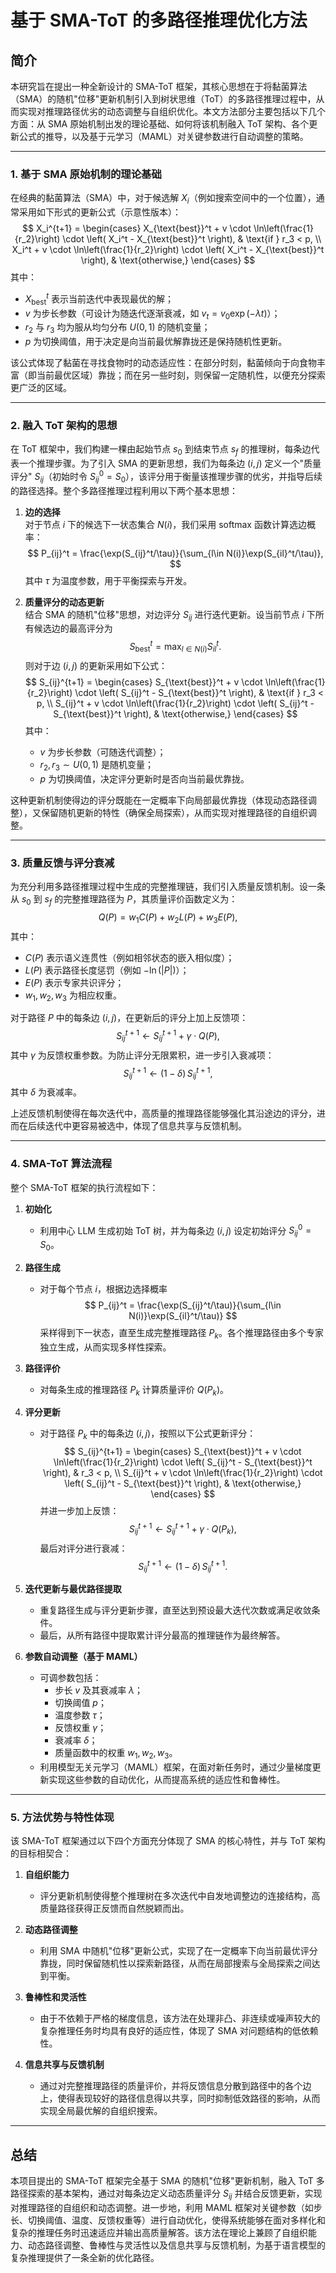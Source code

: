 # 基于 SMA-ToT 的多路径推理优化方法

## 简介

本研究旨在提出一种全新设计的 SMA-ToT 框架，其核心思想在于将黏菌算法（SMA）的随机"位移"更新机制引入到树状思维（ToT）的多路径推理过程中，从而实现对推理路径优劣的动态调整与自组织优化。本文方法部分主要包括以下几个方面：从 SMA 原始机制出发的理论基础、如何将该机制融入 ToT 架构、各个更新公式的推导，以及基于元学习（MAML）对关键参数进行自动调整的策略。

---

### 1. 基于 SMA 原始机制的理论基础

在经典的黏菌算法（SMA）中，对于候选解 $X_i$（例如搜索空间中的一个位置），通常采用如下形式的更新公式（示意性版本）：
$$
X_i^{t+1} =
\begin{cases}
X_{\text{best}}^t + v \cdot \ln\left(\frac{1}{r_2}\right) \cdot \left( X_i^t - X_{\text{best}}^t \right), & \text{if } r_3 < p, \\
X_i^t + v \cdot \ln\left(\frac{1}{r_2}\right) \cdot \left( X_i^t - X_{\text{best}}^t \right), & \text{otherwise,}
\end{cases}
$$
其中：
- $X_{\text{best}}^t$ 表示当前迭代中表现最优的解；
- $v$ 为步长参数（可设计为随迭代逐渐衰减，如 $v_t = v_0\exp(-\lambda t)$）；
- $r_2$ 与 $r_3$ 均为服从均匀分布 $U(0,1)$ 的随机变量；
- $p$ 为切换阈值，用于决定是向当前最优解靠拢还是保持随机性更新。

该公式体现了黏菌在寻找食物时的动态适应性：在部分时刻，黏菌倾向于向食物丰富（即当前最优区域）靠拢；而在另一些时刻，则保留一定随机性，以便充分探索更广泛的区域。

---

### 2. 融入 ToT 架构的思想

在 ToT 框架中，我们构建一棵由起始节点 $s_0$ 到结束节点 $s_f$ 的推理树，每条边代表一个推理步骤。为了引入 SMA 的更新思想，我们为每条边 $(i,j)$ 定义一个"质量评分" $S_{ij}$（初始时令 $S_{ij}^0 = S_0$），该评分用于衡量该推理步骤的优劣，并指导后续的路径选择。整个多路径推理过程利用以下两个基本思想：

1. **边的选择**  
   对于节点 $i$ 下的候选下一状态集合 $N(i)$，我们采用 softmax 函数计算选边概率：
   $$
   P_{ij}^t = \frac{\exp(S_{ij}^t/\tau)}{\sum_{l\in N(i)}\exp(S_{il}^t/\tau)},
   $$
   其中 $\tau$ 为温度参数，用于平衡探索与开发。

2. **质量评分的动态更新**  
   结合 SMA 的随机"位移"思想，对边评分 $S_{ij}$ 进行迭代更新。设当前节点 $i$ 下所有候选边的最高评分为
   $$
   S_{\text{best}}^t = \max_{l\in N(i)} S_{il}^t.
   $$
   则对于边 $(i,j)$ 的更新采用如下公式：
   $$
   S_{ij}^{t+1} =
   \begin{cases}
   S_{\text{best}}^t + v \cdot \ln\left(\frac{1}{r_2}\right) \cdot \left( S_{ij}^t - S_{\text{best}}^t \right), & \text{if } r_3 < p, \\
   S_{ij}^t + v \cdot \ln\left(\frac{1}{r_2}\right) \cdot \left( S_{ij}^t - S_{\text{best}}^t \right), & \text{otherwise,}
   \end{cases}
   $$
   其中：
   - $v$ 为步长参数（可随迭代调整）；
   - $r_2, r_3 \sim U(0,1)$ 是随机变量；
   - $p$ 为切换阈值，决定评分更新时是否向当前最优靠拢。

这种更新机制使得边的评分既能在一定概率下向局部最优靠拢（体现动态路径调整），又保留随机更新的特性（确保全局探索），从而实现对推理路径的自组织调整。

---

### 3. 质量反馈与评分衰减

为充分利用多路径推理过程中生成的完整推理链，我们引入质量反馈机制。设一条从 $s_0$ 到 $s_f$ 的完整推理路径为 $P$，其质量评价函数定义为：
$$
Q(P) = w_1 C(P) + w_2 L(P) + w_3 E(P),
$$
其中：
- $C(P)$ 表示语义连贯性（例如相邻状态的嵌入相似度）；
- $L(P)$ 表示路径长度惩罚（例如 $-\ln(|P|)$）；
- $E(P)$ 表示专家共识评分；
- $w_1, w_2, w_3$ 为相应权重。

对于路径 $P$ 中的每条边 $(i,j)$，在更新后的评分上加上反馈项：
$$
S_{ij}^{t+1} \leftarrow S_{ij}^{t+1} + \gamma \cdot Q(P),
$$
其中 $\gamma$ 为反馈权重参数。为防止评分无限累积，进一步引入衰减项：
$$
S_{ij}^{t+1} \leftarrow (1-\delta) \, S_{ij}^{t+1},
$$
其中 $\delta$ 为衰减率。

上述反馈机制使得在每次迭代中，高质量的推理路径能够强化其沿途边的评分，进而在后续迭代中更容易被选中，体现了信息共享与反馈机制。

---

### 4. SMA-ToT 算法流程

整个 SMA-ToT 框架的执行流程如下：

1. **初始化**  
   - 利用中心 LLM 生成初始 ToT 树，并为每条边 $(i,j)$ 设定初始评分 $S_{ij}^0 = S_0$。

2. **路径生成**  
   - 对于每个节点 $i$，根据边选择概率
     $$
     P_{ij}^t = \frac{\exp(S_{ij}^t/\tau)}{\sum_{l\in N(i)}\exp(S_{il}^t/\tau)}
     $$
     采样得到下一状态，直至生成完整推理路径 $P_k$。各个推理路径由多个专家独立生成，从而实现多样性探索。

3. **路径评价**  
   - 对每条生成的推理路径 $P_k$ 计算质量评价 $Q(P_k)$。

4. **评分更新**  
   - 对于路径 $P_k$ 中的每条边 $(i,j)$，按照以下公式更新评分：
     $$
     S_{ij}^{t+1} =
     \begin{cases}
     S_{\text{best}}^t + v \cdot \ln\left(\frac{1}{r_2}\right) \cdot \left( S_{ij}^t - S_{\text{best}}^t \right), & r_3 < p, \\
     S_{ij}^t + v \cdot \ln\left(\frac{1}{r_2}\right) \cdot \left( S_{ij}^t - S_{\text{best}}^t \right), & \text{otherwise,}
     \end{cases}
     $$
     并进一步加上反馈：
     $$
     S_{ij}^{t+1} \leftarrow S_{ij}^{t+1} + \gamma \cdot Q(P_k),
     $$
     最后对评分进行衰减：
     $$
     S_{ij}^{t+1} \leftarrow (1-\delta) \, S_{ij}^{t+1}.
     $$

5. **迭代更新与最优路径提取**  
   - 重复路径生成与评分更新步骤，直至达到预设最大迭代次数或满足收敛条件。  
   - 最后，从所有路径中提取累计评分最高的推理链作为最终解答。

6. **参数自动调整（基于 MAML）**  
   - 可调参数包括：  
     - 步长 $v$ 及其衰减率 $\lambda$；  
     - 切换阈值 $p$；  
     - 温度参数 $\tau$；  
     - 反馈权重 $\gamma$；  
     - 衰减率 $\delta$；  
     - 质量函数中的权重 $w_1, w_2, w_3$。  
   - 利用模型无关元学习（MAML）框架，在面对新任务时，通过少量梯度更新实现这些参数的自动优化，从而提高系统的适应性和鲁棒性。

---

### 5. 方法优势与特性体现

该 SMA-ToT 框架通过以下四个方面充分体现了 SMA 的核心特性，并与 ToT 架构的目标相契合：

1. **自组织能力**  
   - 评分更新机制使得整个推理树在多次迭代中自发地调整边的连接结构，高质量路径获得正反馈而自然脱颖而出。

2. **动态路径调整**  
   - 利用 SMA 中随机"位移"更新公式，实现了在一定概率下向当前最优评分靠拢，同时保留随机性以探索新路径，从而在局部搜索与全局探索之间达到平衡。

3. **鲁棒性和灵活性**  
   - 由于不依赖于严格的梯度信息，该方法在处理非凸、非连续或噪声较大的复杂推理任务时均具有良好的适应性，体现了 SMA 对问题结构的低依赖性。

4. **信息共享与反馈机制**  
   - 通过对完整推理路径的质量评价，并将反馈信息分散到路径中的各个边上，使得表现较好的路径信息得以共享，同时抑制低效路径的影响，从而实现全局最优解的自组织搜索。

---

## 总结

本项目提出的 SMA-ToT 框架完全基于 SMA 的随机"位移"更新机制，融入 ToT 多路径探索的基本架构，通过对每条边定义动态质量评分 $S_{ij}$ 并结合反馈更新，实现对推理路径的自组织和动态调整。进一步地，利用 MAML 框架对关键参数（如步长、切换阈值、温度、反馈权重等）进行自动优化，使得系统能够在面对多样化和复杂的推理任务时迅速适应并输出高质量解答。该方法在理论上兼顾了自组织能力、动态路径调整、鲁棒性与灵活性以及信息共享与反馈机制，为基于语言模型的复杂推理提供了一条全新的优化路径。
